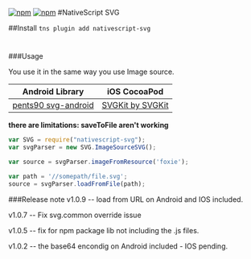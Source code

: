 [![npm](https://img.shields.io/npm/v/nativescript-svg.svg)](https://www.npmjs.com/package/nativescript-svg)
[![npm](https://img.shields.io/npm/dt/nativescript-svg.svg?label=npm%20downloads)](https://www.npmjs.com/package/nativescript-svg)
#NativeScript SVG

##Install
`tns plugin add nativescript-svg`

#

###Usage

You use it in the same way you use Image source.

Android Library | iOS CocoaPod
--------------- | ------------
[pents90 svg-android](https://github.com/pents90/svg-android) | [SVGKit by SVGKit](https://github.com/SVGKit/SVGKit)

**there are limitations: saveToFile aren't working**

```js
var SVG = require("nativescript-svg");
var svgParser = new SVG.ImageSourceSVG();

var source = svgParser.imageFromResource('foxie');

var path = '//somepath/file.svg';
source = svgParser.loadFromFile(path);
```
###Release note
v1.0.9 -- load from URL on Android and IOS included.

v1.0.7 -- Fix svg.common override issue

v1.0.5 -- fix for npm package lib not including the .js files.

v1.0.2 -- the base64 encondig on Android included - IOS pending.

